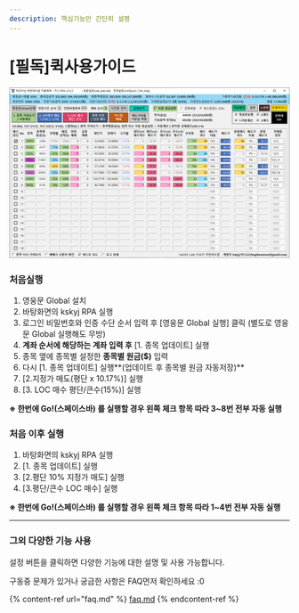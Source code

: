 ```yaml
---
description: 핵심기능만 간단히 설명
---
```


# \[필독]퀵사용가이드

![](.gitbook/assets/main.png)

### 처음실행&#x20;

1. 영웅문 Global 설치
2. 바탕화면의 kskyj RPA 실행
3. 로그인 비밀번호와 인증 수단 순서 입력 후 \[영웅문 Global 실행] 클릭 (별도로 영웅문 Global 실행해도 무방)
4. **계좌 순서에 해당하는 계좌 입력 후** \[1. 종목 업데이트] 실행
5. 종목 옆에 종목별 설정한 **종목별 원금($)** 입력
6. &#x20;다시 \[1. 종목 업데이트] 실행**(업데이트 후 종목별 원금 자동저장)**
7. \[2.지정가 매도(평단 x 10.17%)] 실행
8. \[3. LOC 매수 평단/큰수(15%)] 실행

**※ 한번에 Go!(스페이스바) 를 실행할 경우 왼쪽 체크 항목 따라 3\~8번 전부 자동 실행**

###

### 처음 이후 실행

1. 바탕화면의 kskyj RPA 실행
2. \[1. 종목 업데이트] 실행
3. \[2.평단 10% 지정가 매도] 실행
4. \[3.평단/큰수 LOC 매수] 실행

**※ 한번에 Go!(스페이스바) 를 실행할 경우 왼쪽 체크 항목 따라 1\~4번 전부 자동 실행**

****

### 그외 다양한 기능 사용

설정 버튼을 클릭하면 다양한 기능에 대한 설명 및 사용 가능합니다.



구동중 문제가 있거나 궁금한 사항은 FAQ먼저 확인하세요 :0

{% content-ref url="faq.md" %}
[faq.md](faq.md)
{% endcontent-ref %}

